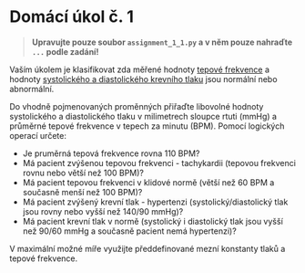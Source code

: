 # Domácí úkol č. 1
> **Upravujte pouze soubor `assignment_1_1.py` a v něm pouze nahraďte `...` podle zadání!**

Vaším úkolem je klasifikovat zda měřené hodnoty
[tepové frekvence](https://aktin.cz/klidova-tepova-frekvence-co-vypovida-o-nasem-tele)
a hodnoty [systolického a diastolického krevního tlaku](https://cs.wikipedia.org/wiki/Krevn%C3%AD_tlak)
jsou normální nebo abnormální.

Do vhodně pojmenovaných proměnných přiřaďte libovolné hodnoty systolického a diastolického tlaku v milimetrech
sloupce rtuti (mmHg) a průměrné tepové frekvence v tepech za minutu (BPM). Pomocí logických operací určete:
* Je pruměrná tepová frekvence rovna 110 BPM?
* Má pacient zvýšenou tepovou frekvenci - tachykardii (tepovou frekvenci rovnu nebo větší než 100 BPM)?
* Má pacient tepovou frekvenci v klidové normě (větší než 60 BPM a současně menší než 100 BPM)?
* Má pacient zvýšený krevní tlak - hypertenzi (systolický/diastolický tlak jsou rovny nebo vyšší než 140/90 mmHg)?
* Má pacient krevní tlak v normě (systolický i diastolický tlak jsou vyšší než 90/60 mmHg a současně pacient nemá
hypertenzi)?

V maximální možné míře využijte předdefinované mezní konstanty tlaků a tepové frekvence.
